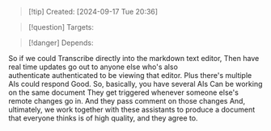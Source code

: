 
>[!tip] Created: [2024-09-17 Tue 20:36]

>[!question] Targets: 

>[!danger] Depends: 

So if we could Transcribe directly into the markdown text editor, Then have real time updates go out to anyone else who's also authenticate authenticated to be viewing that editor. Plus there's multiple AIs could respond Good. So, basically, you have several AIs Can be working on the same document They get triggered whenever someone else's remote changes go in. And they pass comment on those changes And, ultimately, we work together with these assistants to produce a document that everyone thinks is of high quality, and they agree to.